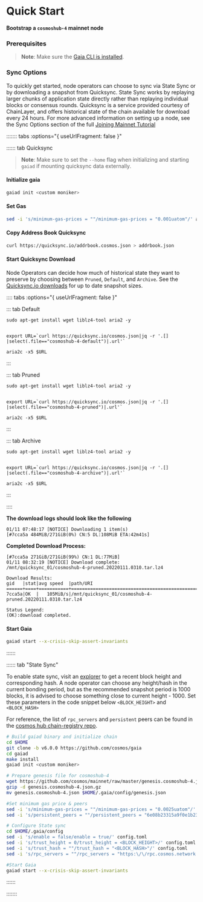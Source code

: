 <!--
order: 3
-->

# Quick Start

**Bootstrap a  `cosmoshub-4` mainnet node**

### Prerequisites
> **Note**: Make sure the [Gaia CLI is installed](./installation.md).

### Sync Options
To quickly get started, node operators can choose to sync via State Sync or by downloading a snapshot from Quicksync. State Sync works by replaying larger chunks of application state directly rather than replaying individual blocks or consensus rounds. Quicksync is a service provided courtesy of ChainLayer, and offers historical state of the chain available for download every 24 hours. For more advanced information on setting up a node, see the Sync Options section of the full [Joining Mainnet Tutorial](../hub-tutorials/joining-mainnet.md)

<!-- #sync options -->
::::::: tabs :options="{ useUrlFragment: false }"

:::::: tab Quicksync

> **Note**: Make sure to set the `--home` flag when initializing and starting `gaiad` if mounting quicksync data externally.

#### Initialize gaia
```bash
gaiad init <custom moniker>
```


#### Set Gas
```bash
sed -i 's/minimum-gas-prices = ""/minimum-gas-prices = "0.001uatom"/' app.toml
```


#### Copy Address Book Quicksync
```bash
curl https://quicksync.io/addrbook.cosmos.json > addrbook.json
```


#### Start Quicksync Download
<!-- #quicksync options -->
Node Operators can decide how much of historical state they want to preserve by choosing between `Pruned`, `Default`, and `Archive`. See the [Quicksync.io downloads](https://quicksync.io/networks/cosmos.html) for up to date snapshot sizes.

:::: tabs :options="{ useUrlFragment: false }"

::: tab Default
```bash=
sudo apt-get install wget liblz4-tool aria2 -y


export URL=`curl https://quicksync.io/cosmos.json|jq -r '.[] |select(.file=="cosmoshub-4-default")|.url'`

aria2c -x5 $URL
```
:::

::: tab Pruned
```bash=
sudo apt-get install wget liblz4-tool aria2 -y


export URL=`curl https://quicksync.io/cosmos.json|jq -r '.[] |select(.file=="cosmoshub-4-pruned")|.url'`

aria2c -x5 $URL
```
:::

::: tab Archive
```bash=
sudo apt-get install wget liblz4-tool aria2 -y


export URL=`curl https://quicksync.io/cosmos.json|jq -r '.[] |select(.file=="cosmoshub-4-archive")|.url'`

aria2c -x5 $URL
```
:::

::::

<!-- #end -->

**The download logs should look like the following**
```
01/11 07:48:17 [NOTICE] Downloading 1 item(s)
[#7cca5a 484MiB/271GiB(0%) CN:5 DL:108MiB ETA:42m41s]
```

**Completed Download Process:**
```
[#7cca5a 271GiB/271GiB(99%) CN:1 DL:77MiB]
01/11 08:32:19 [NOTICE] Download complete: /mnt/quicksync_01/cosmoshub-4-pruned.20220111.0310.tar.lz4

Download Results:
gid   |stat|avg speed  |path/URI
======+====+===========+=======================================================
7cca5a|OK  |   105MiB/s|/mnt/quicksync_01/cosmoshub-4-pruned.20220111.0310.tar.lz4

Status Legend:
(OK):download completed.
```

#### Start Gaia
```bash
gaiad start --x-crisis-skip-assert-invariants

```
::::::

:::::: tab "State Sync"

To enable state sync, visit an [explorer](https://www.mintscan.io/cosmos/blocks) to get a recent block height and corresponding hash. A node operator can choose any height/hash in the current bonding period, but as the recommended snapshot period is 1000 blocks, it is advised to choose something close to current height - 1000. Set these parameters in the code snippet below `<BLOCK_HEIGHT>` and `<BLOCK_HASH>`

For reference, the list of `rpc_servers` and `persistent` peers can be found in the [cosmos hub chain-registry repo](https://github.com/cosmos/chain-registry/blob/master/cosmoshub/chain.json).

```bash
# Build gaiad binary and initialize chain
cd $HOME
git clone -b v6.0.0 https://github.com/cosmos/gaia
cd gaiad
make install
gaiad init <custom moniker>

# Prepare genesis file for cosmoshub-4
wget https://github.com/cosmos/mainnet/raw/master/genesis.cosmoshub-4.json.gz
gzip -d genesis.cosmoshub-4.json.gz
mv genesis.cosmoshub-4.json $HOME/.gaia/config/genesis.json

#Set minimum gas price & peers
sed -i 's/minimum-gas-prices = ""/minimum-gas-prices = "0.0025uatom"/' app.toml
sed -i 's/persistent_peers = ""/persistent_peers = "6e08b23315a9f0e1b23c7ed847934f7d6f848c8b@165.232.156.86:26656,ee27245d88c632a556cf72cc7f3587380c09b469@45.79.249.253:26656,538ebe0086f0f5e9ca922dae0462cc87e22f0a50@34.122.34.67:26656,d3209b9f88eec64f10555a11ecbf797bb0fa29f4@34.125.169.233:26656,bdc2c3d410ca7731411b7e46a252012323fbbf37@34.83.209.166:26656,585794737e6b318957088e645e17c0669f3b11fc@54.160.123.34:26656,5b4ed476e01c49b23851258d867cc0cfc0c10e58@206.189.4.227:26656"/' config.toml

# Configure State sync
cd $HOME/.gaia/config
sed -i 's/enable = false/enable = true/' config.toml
sed -i 's/trust_height = 0/trust_height = <BLOCK_HEIGHT>/' config.toml
sed -i 's/trust_hash = ""/trust_hash = "<BLOCK_HASH>"/' config.toml
sed -i 's/rpc_servers = ""/rpc_servers = "https:\/\/rpc.cosmos.network:443,https:\/\/rpc.cosmos.network:443"/' config.toml

#Start Gaia
gaiad start --x-crisis-skip-assert-invariants
```
::::::

:::::::

<!-- #end -->
